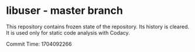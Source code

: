 # libuser - master branch

This repository contains frozen state of the repository.
Its history is cleared. It is used only for static code
analysis with Codacy.

Commit Time: 1704092266